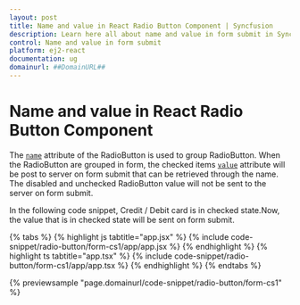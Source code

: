 ```yaml
---
layout: post
title: Name and value in React Radio Button Component | Syncfusion
description: Learn here all about name and value in form submit in Syncfusion Essential React Radio button component, it's elements and more.
control: Name and value in form submit 
platform: ej2-react
documentation: ug
domainurl: ##DomainURL##
---
```


# Name and value in React Radio Button Component

The [`name`](https://ej2.syncfusion.com/react/documentation/api/radio-button/#name) attribute of the RadioButton is used to group RadioButton. When the RadioButton are grouped in form, the checked items [`value`](https://ej2.syncfusion.com/react/documentation/api/radio-button/#value) attribute will be post to server on form submit that can be retrieved through the name. The disabled and unchecked RadioButton value will not be sent to the server on form submit.

In the following code snippet, Credit / Debit card is in checked state.Now, the value that is in checked state will be sent on form submit.

{% tabs %}
{% highlight js tabtitle="app.jsx" %}
{% include code-snippet/radio-button/form-cs1/app/app.jsx %}
{% endhighlight %}
{% highlight ts tabtitle="app.tsx" %}
{% include code-snippet/radio-button/form-cs1/app/app.tsx %}
{% endhighlight %}
{% endtabs %}

 {% previewsample "page.domainurl/code-snippet/radio-button/form-cs1" %}